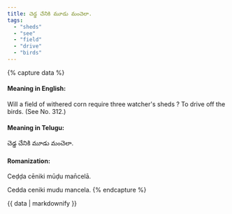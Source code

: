 ```yaml
---
title: చెడ్డ చేనికి మూడు మంచెలా.
tags:
  - "sheds"
  - "see"
  - "field"
  - "drive"
  - "birds"
---
```


{% capture data %}
#### Meaning in English:
Will a field of withered corn require three watcher's sheds ?
To drive off the birds.
(See No. 312.)

#### Meaning in Telugu:
చెడ్డ చేనికి మూడు మంచెలా.

#### Romanization:
Ceḍḍa cēniki mūḍu man̄celā.

Cedda ceniki mudu mancela.
{% endcapture %}

{{ data | markdownify }}


